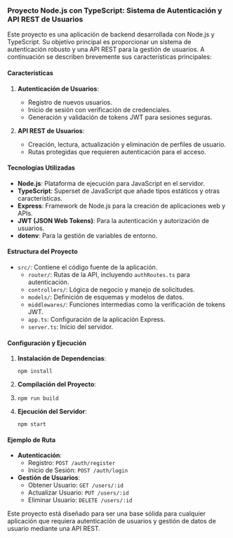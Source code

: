 
### Proyecto Node.js con TypeScript: Sistema de Autenticación y API REST de Usuarios

Este proyecto es una aplicación de backend desarrollada con Node.js y TypeScript. Su objetivo principal es proporcionar un sistema de autenticación robusto y una API REST para la gestión de usuarios. A continuación se describen brevemente sus características principales:

#### Características

1.  **Autenticación de Usuarios**:
    
    -   Registro de nuevos usuarios.
    -   Inicio de sesión con verificación de credenciales.
    -   Generación y validación de tokens JWT para sesiones seguras.
2.  **API REST de Usuarios**:
    
    -   Creación, lectura, actualización y eliminación de perfiles de usuario.
    -   Rutas protegidas que requieren autenticación para el acceso.

#### Tecnologías Utilizadas

-   **Node.js**: Plataforma de ejecución para JavaScript en el servidor.
-   **TypeScript**: Superset de JavaScript que añade tipos estáticos y otras características.
-   **Express**: Framework de Node.js para la creación de aplicaciones web y APIs.
-   **JWT (JSON Web Tokens)**: Para la autenticación y autorización de usuarios.
-   **dotenv**: Para la gestión de variables de entorno.

#### Estructura del Proyecto

-   `src/`: Contiene el código fuente de la aplicación.
    -   `router/`: Rutas de la API, incluyendo `authRoutes.ts` para autenticación.
    -   `controllers/`: Lógica de negocio y manejo de solicitudes.
    -   `models/`: Definición de esquemas y modelos de datos.
    -   `middlewares/`: Funciones intermedias como la verificación de tokens JWT.
    -   `app.ts`: Configuración de la aplicación Express.
    -   `server.ts`: Inicio del servidor.

#### Configuración y Ejecución

1.  **Instalación de Dependencias**:
        
    `npm install` 
    
2.  **Compilación del Proyecto**:
3.      
    `npm run build` 
    
4.  **Ejecución del Servidor**:
    
    `npm start` 
    

#### Ejemplo de Ruta

-   **Autenticación**:
    -   Registro: `POST /auth/register`
    -   Inicio de Sesión: `POST /auth/login`
-   **Gestión de Usuarios**:
    -   Obtener Usuario: `GET /users/:id`
    -   Actualizar Usuario: `PUT /users/:id`
    -   Eliminar Usuario: `DELETE /users/:id`

Este proyecto está diseñado para ser una base sólida para cualquier aplicación que requiera autenticación de usuarios y gestión de datos de usuario mediante una API REST.
